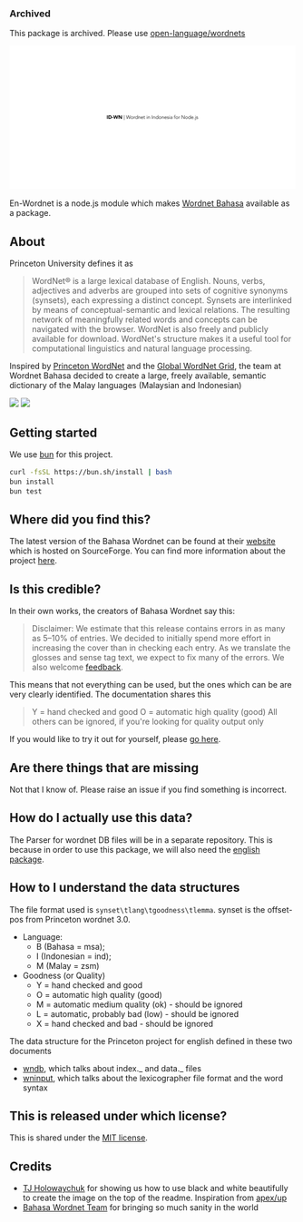 ### Archived

This package is archived. Please use [open-language/wordnets](https://github.com/open-language/wordnets)

![](assets/wordnet-readme-logo.png)

En-Wordnet is a node.js module which makes [Wordnet Bahasa](http://wn-msa.sourceforge.net/index.eng.html) available as a package.

## About

Princeton University defines it as

> WordNet® is a large lexical database of English. Nouns, verbs, adjectives and adverbs are grouped into sets of cognitive synonyms (synsets), each expressing a distinct concept. Synsets are interlinked by means of conceptual-semantic and lexical relations. The resulting network of meaningfully related words and concepts can be navigated with the browser. WordNet is also freely and publicly available for download. WordNet's structure makes it a useful tool for computational linguistics and natural language processing.

Inspired by [Princeton WordNet](https://wordnet.princeton.edu/) and the [Global WordNet Grid](http://globalwordnet.org/), the team at Wordnet Bahasa decided to create a large, freely available, semantic dictionary of the Malay languages (Malaysian and Indonesian)

![](https://img.shields.io/travis/open-language/id-wordnet.svg)
![](https://img.shields.io/codecov/c/github/open-language/id-wordnet/master.svg)

## Getting started

We use [bun](https://bun.sh/) for this project.

```bash
curl -fsSL https://bun.sh/install | bash
bun install
bun test
```

## Where did you find this?

The latest version of the Bahasa Wordnet can be found at their [website](https://sourceforge.net/projects/wn-msa/) which is hosted on SourceForge. You can find more information about the project [here](http://wn-msa.sourceforge.net/index.eng.html).

## Is this credible?

In their own works, the creators of Bahasa Wordnet say this:

> Disclaimer: We estimate that this release contains errors in as many as 5–10% of entries. We decided to initially spend more effort in increasing the cover than in checking each entry. As we translate the glosses and sense tag text, we expect to fix many of the errors. We also welcome [feedback](wn-msa-devel@lists.sourceforge.net).

This means that not everything can be used, but the ones which can be are very clearly identified. The documentation shares this

> Y = hand checked and good
> O = automatic high quality (good)
> All others can be ignored, if you're looking for quality output only

If you would like to try it out for yourself, please [go here](http://compling.hss.ntu.edu.sg/omw/cgi-bin/wn-gridx.cgi?usrname=&gridmode=wnbahasa).

## Are there things that are missing

Not that I know of. Please raise an issue if you find something is incorrect.

## How do I actually use this data?

The Parser for wordnet DB files will be in a separate repository. This is because in order to use this package, we will also need the [english package](https://github.com/open-language/en-wordnet).

## How to I understand the data structures

The file format used is `synset\tlang\tgoodness\tlemma`. synset is the offset-pos from Princeton wordnet 3.0.

- Language:
  - B (Bahasa = msa);
  - I (Indonesian = ind);
  - M (Malay = zsm)
- Goodness (or Quality)
  - Y = hand checked and good
  - O = automatic high quality (good)
  - M = automatic medium quality (ok) - should be ignored
  - L = automatic, probably bad (low) - should be ignored
  - X = hand checked and bad - should be ignored

The data structure for the Princeton project for english defined in these two documents

- [wndb](https://wordnet.princeton.edu/documentation/wndb5wn), which talks about index._ and data._ files
- [wninput](https://wordnet.princeton.edu/documentation/wninput5wn), which talks about the lexicographer file format and the word syntax

## This is released under which license?

This is shared under the [MIT license](https://sourceforge.net/p/wn-msa/tab/HEAD/tree/trunk/LICENSE).

## Credits

- [TJ Holowaychuk](https://github.com/tj) for showing us how to use black and white beautifully to create the image on the top of the readme. Inspiration from [apex/up](https://github.com/apex/up)
- [Bahasa Wordnet Team](http://wn-msa.sourceforge.net/index.eng.html) for bringing so much sanity in the world
